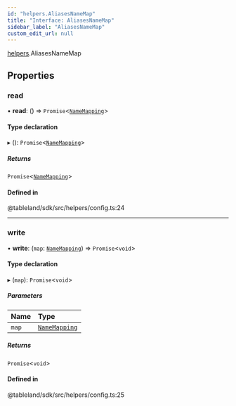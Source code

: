 ```yaml
---
id: "helpers.AliasesNameMap"
title: "Interface: AliasesNameMap"
sidebar_label: "AliasesNameMap"
custom_edit_url: null
---
```


[helpers](../namespaces/helpers.md).AliasesNameMap

## Properties

### read

• **read**: () => `Promise`<[`NameMapping`](../namespaces/helpers.md#namemapping)\>

#### Type declaration

▸ (): `Promise`<[`NameMapping`](../namespaces/helpers.md#namemapping)\>

##### Returns

`Promise`<[`NameMapping`](../namespaces/helpers.md#namemapping)\>

#### Defined in

@tableland/sdk/src/helpers/config.ts:24

___

### write

• **write**: (`map`: [`NameMapping`](../namespaces/helpers.md#namemapping)) => `Promise`<`void`\>

#### Type declaration

▸ (`map`): `Promise`<`void`\>

##### Parameters

| Name | Type |
| :------ | :------ |
| `map` | [`NameMapping`](../namespaces/helpers.md#namemapping) |

##### Returns

`Promise`<`void`\>

#### Defined in

@tableland/sdk/src/helpers/config.ts:25
